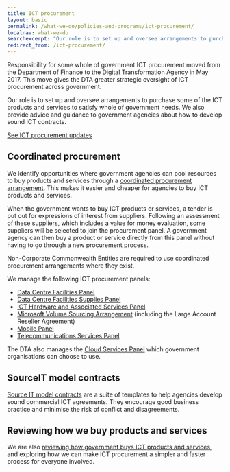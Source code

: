 ```yaml
---
title: ICT procurement
layout: basic
permalink: /what-we-do/policies-and-programs/ict-procurement/
localnav: what-we-do
searchexcerpt: "Our role is to set up and oversee arrangements to purchase some of the ICT products and services to satisfy whole of government needs. We also provide advice and guidance to government agencies about how to develop sound ICT contracts."
redirect_from: /ict-procurement/
---
```


Responsibility for some whole of government ICT procurement moved from the Department of Finance to the Digital Transformation Agency in May 2017. This move gives the DTA greater strategic oversight of ICT procurement across government.

Our role is to set up and oversee arrangements to purchase some of the ICT products and services to satisfy whole of government needs. We also provide advice and guidance to government agencies about how to develop sound ICT contracts.

[See ICT procurement updates](/what-we-do/policies-and-programs/ict-procurement/updates/)

## Coordinated procurement

We identify opportunities where government agencies can pool resources to buy products and services through a [coordinated procurement arrangement](https://www.finance.gov.au/procurement/wog-procurement/coordinated-procurement.html). This makes it easier and cheaper for agencies to buy ICT products and services.

When the government wants to buy ICT products or services, a tender is put out for expressions of interest from suppliers. Following an assessment of these suppliers, which includes a value for money evaluation, some suppliers will be selected to join the procurement panel. A government agency can then buy a product or service directly from this panel without having to go through a new procurement process.

Non-Corporate Commonwealth Entities are required to use coordinated procurement arrangements where they exist.

We manage the following ICT procurement panels:

- [Data Centre Facilities Panel](http://www.finance.gov.au/policy-guides-procurement/data-centres/data-centre-facilities-panel/)
- [Data Centre Facilities Supplies Panel](https://www.finance.gov.au/policy-guides-procurement/data-centres/data-centres-facilities-supplies-panel/)
- [ICT Hardware and Associated Services Panel](https://www.finance.gov.au/policy-guides-procurement/whole-of-government-ict-hardware-panel/)
- [Microsoft Volume Sourcing Arrangement](http://www.finance.gov.au/policy-guides-procurement/mvsa/) (including the Large Account Reseller Agreement)
- [Mobile Panel](http://www.finance.gov.au/policy-guides-procurement/australian-government-telecommunications-arrangements/telecommunications-panels/)
- [Telecommunications Services Panel](http://www.finance.gov.au/policy-guides-procurement/australian-government-telecommunications-arrangements/telecommunications-panels/)

The DTA also manages the [Cloud Services Panel](https://www.finance.gov.au/policy-guides-procurement/cloud-services-panel/) which government organisations can choose to use.

## SourceIT model contracts

[Source IT model contracts](http://www.finance.gov.au/policy-guides-procurement/sourceit-model-contracts/) are a suite of templates to help agencies develop sound commercial ICT agreements. They encourage good business practice and minimise the risk of conflict and disagreements.

## Reviewing how we buy products and services

We are also [reviewing how government buys ICT products and services](/what-we-do/policies-and-programs/ict-procurement/ict-procurement-review/), and exploring how we can make ICT procurement a simpler and faster process for everyone involved.
